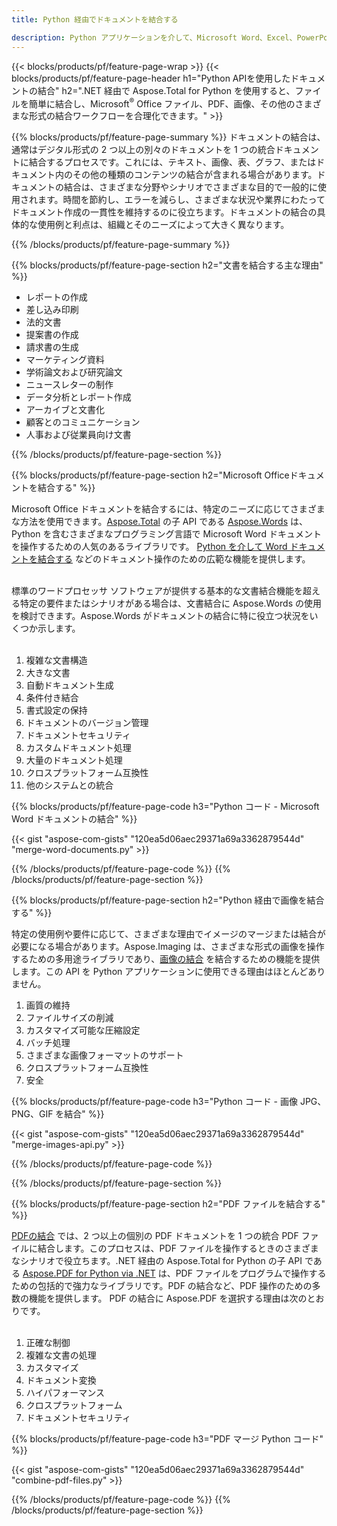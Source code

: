 ```yaml
---
title: Python 経由でドキュメントを結合する

description: Python アプリケーションを介して、Microsoft Word、Excel、PowerPoint、PDF、画像などの 2 つ以上の個別のドキュメントを結合します。アプリを介してオンラインで結合結果をテストします。
---
```


{{< blocks/products/pf/feature-page-wrap >}}
{{< blocks/products/pf/feature-page-header h1="Python APIを使用したドキュメントの結合" h2=".NET 経由で Aspose.Total for Python を使用すると、ファイルを簡単に結合し、Microsoft<sup>&reg;</sup> Office ファイル、PDF、画像、その他のさまざまな形式の結合ワークフローを合理化できます。" >}}

{{% blocks/products/pf/feature-page-summary %}}
ドキュメントの結合は、通常はデジタル形式の 2 つ以上の別々のドキュメントを 1 つの統合ドキュメントに結合するプロセスです。これには、テキスト、画像、表、グラフ、またはドキュメント内のその他の種類のコンテンツの結合が含まれる場合があります。ドキュメントの結合は、さまざまな分野やシナリオでさまざまな目的で一般的に使用されます。時間を節約し、エラーを減らし、さまざまな状況や業界にわたってドキュメント作成の一貫性を維持するのに役立ちます。ドキュメントの結合の具体的な使用例と利点は、組織とそのニーズによって大きく異なります。

{{% /blocks/products/pf/feature-page-summary  %}}

{{% blocks/products/pf/feature-page-section  h2="文書を結合する主な理由" %}}

- レポートの作成
- 差し込み印刷
- 法的文書
- 提案書の作成
- 請求書の生成
- マーケティング資料
- 学術論文および研究論文
- ニュースレターの制作
- データ分析とレポート作成
- アーカイブと文書化
- 顧客とのコミュニケーション
- 人事および従業員向け文書

{{% /blocks/products/pf/feature-page-section %}}

{{% blocks/products/pf/feature-page-section  h2="Microsoft Officeドキュメントを結合する" %}}

Microsoft Office ドキュメントを結合するには、特定のニーズに応じてさまざまな方法を使用できます。[Aspose.Total](https://products.aspose.com/total/family/) の子 API である [Aspose.Words](https://products.aspose.com/words/family/) は、Python を含むさまざまなプログラミング言語で Microsoft Word ドキュメントを操作するための人気のあるライブラリです。 [Python を介して Word ドキュメントを結合する](https://products.aspose.com/total/python-net/merge/word/) などのドキュメント操作のための広範な機能を提供します。<br /><br />

標準のワードプロセッサ ソフトウェアが提供する基本的な文書結合機能を超える特定の要件またはシナリオがある場合は、文書結合に Aspose.Words の使用を検討できます。Aspose.Words がドキュメントの結合に特に役立つ状況をいくつか示します。<br /><br />

1. 複雑な文書構造<br />
2. 大きな文書<br />
3. 自動ドキュメント生成<br />
4. 条件付き結合<br />
5. 書式設定の保持<br />
6. ドキュメントのバージョン管理<br />
7. ドキュメントセキュリティ<br />
8. カスタムドキュメント処理<br />
9. 大量のドキュメント処理<br />
10. クロスプラットフォーム互換性<br />
11. 他のシステムとの統合<br />


{{% blocks/products/pf/feature-page-code h3="Python コード - Microsoft Word ドキュメントの結合" %}}

{{< gist "aspose-com-gists" "120ea5d06aec29371a69a3362879544d" "merge-word-documents.py" >}}

{{% /blocks/products/pf/feature-page-code  %}}
{{% /blocks/products/pf/feature-page-section %}}

{{% blocks/products/pf/feature-page-section  h2="Python 経由で画像を結合する" %}}

特定の使用例や要件に応じて、さまざまな理由でイメージのマージまたは結合が必要になる場合があります。Aspose.Imaging は、さまざまな形式の画像を操作するための多用途ライブラリであり、[画像の結合](https://products.aspose.com/total/python-net/merge/image/) を結合するための機能を提供します。この API を Python アプリケーションに使用できる理由はほとんどありません。<br />

1. 画質の維持
1. ファイルサイズの削減
1. カスタマイズ可能な圧縮設定
1. バッチ処理
1. さまざまな画像フォーマットのサポート
1. クロスプラットフォーム互換性 
1. 安全

{{% blocks/products/pf/feature-page-code h3="Python コード - 画像 JPG、PNG、GIF を結合" %}}

{{< gist "aspose-com-gists" "120ea5d06aec29371a69a3362879544d" "merge-images-api.py" >}}

{{% /blocks/products/pf/feature-page-code  %}}

{{% /blocks/products/pf/feature-page-section %}}

{{% blocks/products/pf/feature-page-section  h2="PDF ファイルを結合する" %}}

[PDFの結合](https://products.aspose.com/total/python-net/merge/pdf/) では、2 つ以上の個別の PDF ドキュメントを 1 つの統合 PDF ファイルに結合します。このプロセスは、PDF ファイルを操作するときのさまざまなシナリオで役立ちます。.NET 経由の Aspose.Total for Python の子 API である [Aspose.PDF for Python via .NET](https://products.aspose.com/pdf/python-net/) は、PDF ファイルをプログラムで操作するための包括的で強力なライブラリです。PDF の結合など、PDF 操作のための多数の機能を提供します。 PDF の結合に Aspose.PDF を選択する理由は次のとおりです。
<br /><br />

1. 正確な制御
1. 複雑な文書の処理
1. カスタマイズ
1. ドキュメント変換
1. ハイパフォーマンス
1. クロスプラットフォーム
1. ドキュメントセキュリティ

{{% blocks/products/pf/feature-page-code h3="PDF マージ Python コード" %}}

{{< gist "aspose-com-gists" "120ea5d06aec29371a69a3362879544d" "combine-pdf-files.py" >}}

{{% /blocks/products/pf/feature-page-code  %}}
{{% /blocks/products/pf/feature-page-section %}}